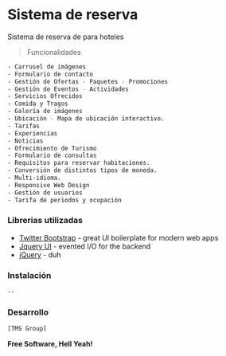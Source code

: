 # Sistema de reserva

Sistema de reserva de para hoteles
> Funcionalidades

```sh
- Carrusel de imágenes
- Formulario de contacto
- Gestión de Ofertas - Paquetes - Promociones
- Gestión de Eventos - Actividades
- Servicios Ofrecidos
- Comida y Tragos
- Galería de imágenes
- Ubicación - Mapa de ubicación interactivo.
- Tarifas
- Experiencias
- Noticias
- Ofrecimiento de Turismo
- Formulario de consultas
- Requisitos para reservar habitaciones.
- Conversión de distintos tipos de moneda.
- Multi-idioma.
- Responsive Web Design
- Gestión de usuarios
- Tarifa de periodos y ocupación
```

### Librerias utilizadas

* [Twitter Bootstrap] - great UI boilerplate for modern web apps
* [Jquery UI] - evented I/O for the backend
* [jQuery] - duh

### Instalación

```sh
--
```

### Desarrollo 

```sh
[TMS Group]
```


**Free Software, Hell Yeah!**

[Twitter Bootstrap]:http://twitter.github.com/bootstrap/
[Jquery UI]:http://jqueryui.com/
[jQuery]:http://jquery.com
[TMS Group]:http://tmsgroup.com.ar/
